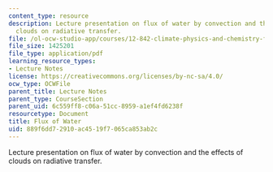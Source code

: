 ```yaml
---
content_type: resource
description: Lecture presentation on flux of water by convection and the effects of
  clouds on radiative transfer.
file: /ol-ocw-studio-app/courses/12-842-climate-physics-and-chemistry-fall-2008/889f6dd72910ac4519f7065ca853ab2c_part6_4.pdf
file_size: 1425201
file_type: application/pdf
learning_resource_types:
- Lecture Notes
license: https://creativecommons.org/licenses/by-nc-sa/4.0/
ocw_type: OCWFile
parent_title: Lecture Notes
parent_type: CourseSection
parent_uid: 6c559ff8-c06a-51cc-8959-a1ef4fd6238f
resourcetype: Document
title: Flux of Water
uid: 889f6dd7-2910-ac45-19f7-065ca853ab2c
---
```

Lecture presentation on flux of water by convection and the effects of clouds on radiative transfer.
